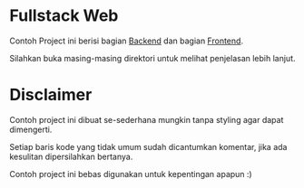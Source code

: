 # Fullstack Web

Contoh Project ini berisi bagian [Backend](./backend/) dan bagian [Frontend](./frontend/).

Silahkan buka masing-masing direktori untuk melihat penjelasan lebih lanjut.

# Disclaimer

Contoh project ini dibuat se-sederhana mungkin tanpa styling agar dapat dimengerti.

Setiap baris kode yang tidak umum sudah dicantumkan komentar, jika ada kesulitan dipersilahkan bertanya.

Contoh project ini bebas digunakan untuk kepentingan apapun :)